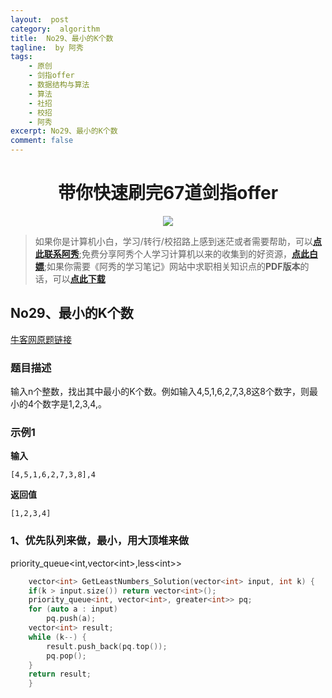 ```yaml
---
layout:  post
category:  algorithm
title:  No29、最小的K个数
tagline:  by 阿秀
tags:
    - 原创
    - 剑指offer
    - 数据结构与算法
    - 算法
    - 社招
    - 校招
    - 阿秀
excerpt: No29、最小的K个数
comment: false
---
```


<h1 align="center">带你快速刷完67道剑指offer</h1>

<div align="center">
  <a href="/notes/05-xiustar/01-xiustar_reading_guide/01-introduce.html#阿秀组建了一个校招学习圈子">
      <img src="https://axiu-image-bed.oss-cn-shanghai.aliyuncs.com/img/202205222116157.png">
  </a></div>


> 如果你是计算机小白，学习/转行/校招路上感到迷茫或者需要帮助，可以<font style="font-weight:bold; color:#4169E1;text-decoration:underline;">[点此联系阿秀](/notes/08-other/02-question.html#_4、阿秀-如何才能联系到你)</font>;免费分享阿秀个人学习计算机以来的收集到的好资源，<font style="font-weight:bold; color:#4169E1;text-decoration:underline;">[点此白嫖](/notes/07-resources/01-free/01-introduce.html)</font>;如果你需要《阿秀的学习笔记》网站中求职相关知识点的**PDF版本**的话，可以<font style="font-weight:bold; color:#4169E1;text-decoration:underline;">[点此下载](/notes/08-other/02-question.html#_5、如何下载阿秀的学习笔记内容pdf版本)</font> 



## **No29、最小的K个数**

 <font style="font-weight:normal; color:#4169E1;text-decoration:underline;" target="_blank">[牛客网原题链接](https://www.nowcoder.com/practice/6a296eb82cf844ca8539b57c23e6e9bf?tpId=13&&tqId=11182&rp=1&ru=/ta/coding-interviews&qru=/ta/coding-interviews/question-ranking)</font>

### **题目描述**

输入n个整数，找出其中最小的K个数。例如输入4,5,1,6,2,7,3,8这8个数字，则最小的4个数字是1,2,3,4,。 

### **示例1**

**输入**

~~~
[4,5,1,6,2,7,3,8],4
~~~
**返回值**

~~~
[1,2,3,4]

~~~



### **1、优先队列来做，最小，用大顶堆来做**

priority_queue<int,vector\<int>,less\<int>>

~~~cpp
    vector<int> GetLeastNumbers_Solution(vector<int> input, int k) {
    if(k > input.size()) return vector<int>();
    priority_queue<int, vector<int>, greater<int>> pq;
	for (auto a : input)
		pq.push(a);
	vector<int> result;
	while (k--) {
		result.push_back(pq.top());
		pq.pop();
	}
	return result;
    }
~~~


<p id = "最小的K个数"></p>

